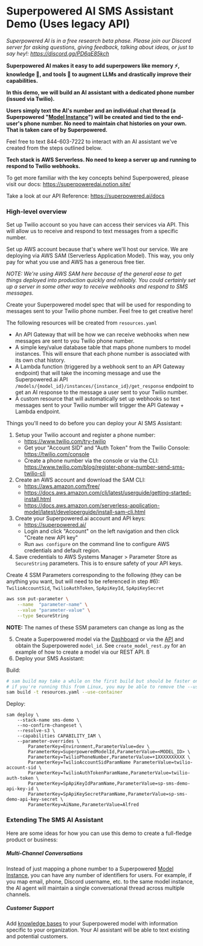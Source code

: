 # Superpowered AI SMS Assistant Demo (Uses legacy API)

_Superpowered AI is in a free research beta phase. Please join our Discord server for asking questions, giving feedback, talking about ideas, or just to say hey!: https://discord.gg/PD6qE85kch_

**Superpowered AI makes it easy to add superpowers like memory :zap:, knowledge :book:, and tools :wrench: to augment LLMs and drastically improve their capabilities.**

**In this demo, we will build an AI assistant with a dedicated phone number (issued via Twilio).**

**Users simply text the AI's number and an individual chat thread (a Superpowered "[Model Instance](!https://www.notion.so/superpoweredai/Superpowered-AI-Documentation-d49b1919720a499188b141b9225d903d?pvs=4#72d39bfca340490e808e5c8ead65f5a8)") will be created and tied to the end-user's phone number. No need to maintain chat histories on your own. That is taken care of by Superpowered.**

Feel free to text 844-603-7222 to interact with an AI assistant we've created from the steps outlined below.

**Tech stack is AWS Serverless. No need to keep a server up and running to respond to Twilio webhooks.**

To get more familiar with the key concepts behind Superpowered, please visit our docs: https://superpoweredai.notion.site/

Take a look at our API Reference: https://superpowered.ai/docs



### High-level overview

Set up Twilio account so you have can access their services via API. This will allow us to receive and respond to text messages from a specific number.

Set up AWS account because that's where we'll host our service. We are deploying via AWS SAM (Serverless Application Model). This way, you only pay for what you use and AWS has a generous free tier.

_NOTE: We're using AWS SAM here because of the general ease to get things deployed into production quickly and reliably. You could certainly set up a server in some other way to receive webhooks and respond to SMS messages._

Create your Superpowered model spec that will be used for responding to messages sent to your Twilio phone number. Feel free to get creative here!

The following resources will be created from `resources.yaml`

- An API Gateway that will be how we can receive webhooks when new messages are sent to you Twilio phone number.
- A simple key/value database table that maps phone numbers to model instances. This will ensure that each phone number is associated with its own chat history.
- A Lambda function (triggered by a webhook sent to an API Gateway endpoint) that will take the incoming message and use the Superpowered.ai API `/models/{model_id}/instances/{instance_id}/get_response` endpoint to get an AI response to the message a user sent to your Twilio number.
- A custom resource that will automatically set up webhooks so text messages sent to your Twilio number will trigger the API Gateway + Lambda endpoint.

Things you'll need to do before you can deploy your AI SMS Assistant:

1. Setup your Twilio account and register a phone number:
    - https://www.twilio.com/try-twilio
    - Get your "Account SID" and "Auth Token" from the Twilio Console: https://twilio.com/console
    - Create a phone number via the console or via the CLI: https://www.twilio.com/blog/register-phone-number-send-sms-twilio-cli
2. Create an AWS account and download the SAM CLI:
    - https://aws.amazon.com/free/
    - https://docs.aws.amazon.com/cli/latest/userguide/getting-started-install.html
    - https://docs.aws.amazon.com/serverless-application-model/latest/developerguide/install-sam-cli.html
3. Create your Superpowered.ai account and API keys:
    - https://superpowered.ai/
    - Login and click "Account" on the left navigation and then click "Create new API key"
    - Run `aws configure` on the command line to configure AWS credentials and default region.
4. Save credentials to AWS Systems Manager > Parameter Store as `SecureString` parameters. This is to ensure safety of your API keys.

Create 4 SSM Parameters corresponding to the following (they can be anything you want, but will need to be referenced in step #6): `TwilioAccountSid`, `TwilioAuthToken`, `SpApiKeyId`, `SpApiKeySecret`

```bash
aws ssm put-parameter \
    --name  "parameter-name" \
    --value "parameter-value" \
    --type SecureString
```

**NOTE:** The names of these SSM parameters can change as long as the 

5. Create a Superpowered model via the [Dashboard](!https://superpowered.ai/dashboard/models) or via the [API](!https://superpowered.ai/docs) and obtain the Superpowered `model_id`. See `create_model_rest.py` for an example of how to create a model via our REST API.
ß
6. Deploy your SMS Assistant:

Build:
```bash
# sam build may take a while on the first build but should be faster on subsequent runs
# if you're running this from Linux, you may be able to remove the --use-container flag.
sam build -t resources.yaml --use-container
```

Deploy:
```
sam deploy \
    --stack-name sms-demo \
    --no-confirm-changeset \
    --resolve-s3 \
    --capabilities CAPABILITY_IAM \
    --parameter-overrides \
        ParameterKey=Environment,ParameterValue=dev \
        ParameterKey=SuperpoweredModelId,ParameterValue=<MODEL_ID> \
        ParameterKey=TwilioPhoneNumber,ParameterValue=+1XXXXXXXXXX \
        ParameterKey=TwilioAccountSidParamName ParameterValue=twilio-account-sid \
        ParameterKey=TwilioAuthTokenParamName,ParameterValue=twilio-auth-token \
        ParameterKey=SpApiKeyIdParamName,ParameterValue=sp-sms-demo-api-key-id \
        ParameterKey=SpApiKeySecretParamName,ParameterValue=sp-sms-demo-api-key-secret \
        ParameterKey=AiName,ParameterValue=Alfred
```



### Extending The SMS AI Assistant

Here are some ideas for how you can use this demo to create a full-fledge product or business:

##### Multi-Channel Conversations

Instead of just mapping a phone number to a Superpowered [Model Instance](!https://www.notion.so/superpoweredai/Superpowered-AI-Documentation-d49b1919720a499188b141b9225d903d?pvs=4#72d39bfca340490e808e5c8ead65f5a8), you can have any number of identifiers for users. For example, if you map email, phone, Discord username, etc. to the same model instance, the AI agent will maintain a single conversational thread across multiple channels.


##### Customer Support

Add [knowledge bases](!https://superpoweredai.notion.site/d49b1919720a499188b141b9225d903d#521c0632c4694a86a525be9670750c83) to your Superpowered model with information specific to your organization. Your AI assistant will be able to text existing and potential customers.
